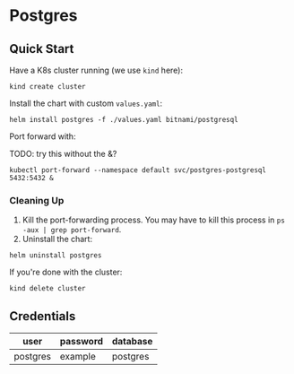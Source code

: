 # Postgres

## Quick Start

Have a K8s cluster running (we use `kind` here):

```shell
kind create cluster
```

Install the chart with custom `values.yaml`:

```shell
helm install postgres -f ./values.yaml bitnami/postgresql
```

Port forward with:

TODO: try this without the &?

```shell
kubectl port-forward --namespace default svc/postgres-postgresql 5432:5432 &
```

### Cleaning Up

1. Kill the port-forwarding process.  You may have to kill this process in `ps -aux | grep port-forward`.
2. Uninstall the chart:

```shell
helm uninstall postgres
```

If you're done with the cluster:

```shell
kind delete cluster
```

## Credentials

| user     | password | database |
| -------- | -------- | -------- |
| postgres | example  | postgres |
